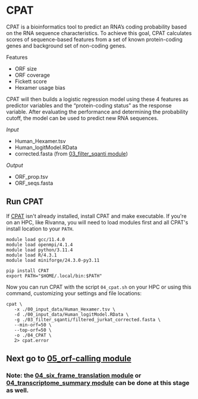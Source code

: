 # CPAT <br />
CPAT is a bioinformatics tool to predict an RNA’s coding probability based on the RNA sequence characteristics. To achieve this goal, CPAT calculates scores of sequence-based features from a set of known protein-coding genes and background set of non-coding genes. <br />

Features
- ORF size
- ORF coverage
- Fickett score
- Hexamer usage bias

CPAT will then builds a logistic regression model using these 4 features as predictor variables and the “protein-coding status” as the response variable. After evaluating the performance and determining the probability cutoff, the model can be used to predict new RNA sequences. <br />

_Input_
- Human_Hexamer.tsv
- Human_logitModel.RData
- corrected.fasta (from [03_filter_sqanti module](https://github.com/efwatts/LRP_Troubleshooting/tree/main/03_filter_sqanti))

_Output_
- ORF_prop.tsv
- ORF_seqs.fasta

## Run CPAT
If [CPAT](https://cpat.readthedocs.io/en/latest/#introduction) isn't already installed, install CPAT and make executable. If you're on an HPC, like Rivanna, you will need to load modules first and all CPAT's install location to your `PATH`. <br />
```
module load gcc/11.4.0  
module load openmpi/4.1.4
module load python/3.11.4
module load R/4.3.1
module load miniforge/24.3.0-py3.11

pip install CPAT
export PATH="$HOME/.local/bin:$PATH"
```
Now you can run CPAT with the script `04_cpat.sh` on your HPC or using this command, customizing your settings and file locations:
```
cpat \
   -x ./00_input_data/Human_Hexamer.tsv \
   -d ./00_input_data/Human_logitModel.RData \
   -g ./03_filter_sqanti/filtered_jurkat_corrected.fasta \
   --min-orf=50 \
   --top-orf=50 \
   -o ./04_CPAT \
   2> cpat.error
```

## Next go to [05_orf-calling module](https://github.com/efwatts/LRP_Troubleshooting/tree/main/05_orf-calling)
### Note: the [04_six_frame_translation module](https://github.com/efwatts/LRP_Troubleshooting/tree/main/04_six_frame_translation) or [04_transcriptome_summary module](https://github.com/efwatts/LRP_Troubleshooting/tree/main/04_transcriptome_summary) can be done at this stage as well. 
